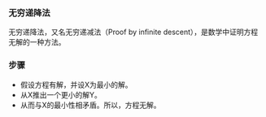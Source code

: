 ### 无穷递降法
无穷递降法，又名无穷递减法（Proof by infinite descent），是数学中证明方程无解的一种方法。
### 步骤
- 假设方程有解，并设X为最小的解。
- 从X推出一个更小的解Y。
- 从而与X的最小性相矛盾。所以，方程无解。